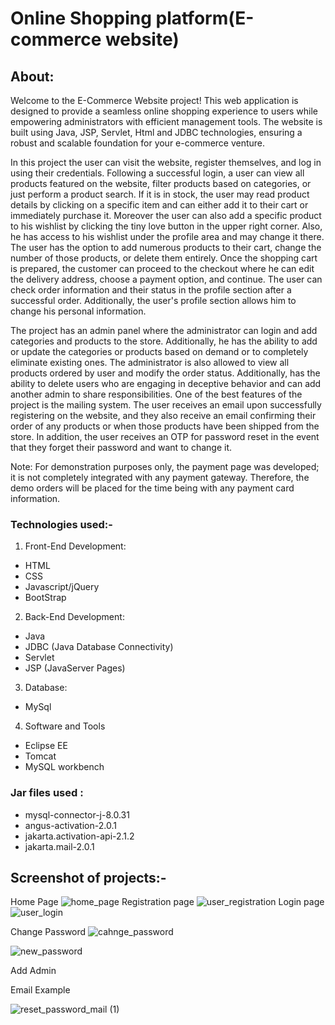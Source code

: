 # Online Shopping platform(E-commerce website)
## About:
Welcome to the E-Commerce Website project! This web application is designed to provide a seamless online shopping experience to users while empowering administrators with efficient management tools. The website is built using Java, JSP, Servlet, Html and JDBC technologies, ensuring a robust and scalable foundation for your e-commerce venture.
  
In this project the user can visit the website, register themselves, and log in using their credentials. Following a successful login, a user can view all products featured on the website, filter products based on categories, or just perform a product search. If it is in stock, the user may read product details by clicking on a specific item and can either add it to their cart or immediately purchase it. Moreover the user can also add a specific product to his wishlist by clicking the tiny love button in the upper right corner. Also, he has access to his wishlist under the profile area and may change it there. The user has the option to add numerous products to their cart, change the number of those products, or delete them entirely. Once the shopping cart is prepared, the customer can proceed to the checkout where he can edit the delivery address, choose a payment option, and continue. The user can check order information and their status in the profile section after a successful order. Additionally, the user's profile section allows him to change his personal information.

The project has an admin panel where the administrator can login and add categories and products to the store. Additionally, he has the ability to add or update the categories or products based on demand or to completely eliminate existing ones. The administrator is also allowed to view all products ordered by user and modify the order status. Additionally, has the ability to delete users who are engaging in deceptive behavior and can add another admin to share responsibilities.
One of the best features of the project is the mailing system. The user receives an email upon successfully registering on the website, and they also receive an email confirming their order of any products or when those products have been shipped from the store. In addition, the user receives an OTP for password reset in the event that they forget their password and want to change it.

Note: For demonstration purposes only, the payment page was developed; it is not completely integrated with any payment gateway. Therefore, the demo orders will be placed for the time being with any payment card information.

### Technologies used:-
1. Front-End Development:
- HTML
- CSS
- Javascript/jQuery
- BootStrap

2. Back-End Development:
- Java 
-	JDBC (Java Database Connectivity)
-	Servlet
-	JSP (JavaServer Pages)

3. Database:
- MySql

4. Software and Tools
- Eclipse EE
- Tomcat
- MySQL workbench

###  Jar files used :
- mysql-connector-j-8.0.31
- angus-activation-2.0.1
- jakarta.activation-api-2.1.2
- jakarta.mail-2.0.1

## Screenshot of projects:-
Home Page
![home_page](https://github.com/bhagatanirudh/JSP-Servlet_Projects/assets/87819222/9f5fe55b-d3da-4cfa-9b4e-ac79f80dea45)
Registration page
![user_registration](https://github.com/bhagatanirudh/JSP-Servlet_Projects/assets/87819222/74a9cee7-b090-4289-b20a-5952cc2f37b5)
Login page
![user_login](https://github.com/bhagatanirudh/JSP-Servlet_Projects/assets/87819222/13025a16-c196-4f83-95da-855644108dea)


Change Password
![cahnge_password](https://github.com/bhagatanirudh/JSP-Servlet_Projects/assets/87819222/6646f05b-9b66-4645-9ea4-4253a2dffc11)

![new_password](https://github.com/bhagatanirudh/JSP-Servlet_Projects/assets/87819222/41224c8d-06bb-4680-8c21-75b879678cd4)



Add Admin


Email Example

![reset_password_mail (1)](https://github.com/bhagatanirudh/JSP-Servlet_Projects/assets/87819222/7a6511ff-7fb2-46a0-9296-e3614289028f)


















